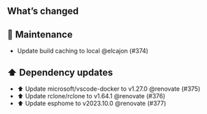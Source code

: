 ## What’s changed
## 🧰 Maintenance

- Update build caching to local @elcajon (#374)

## ⬆️ Dependency updates

- ⬆️ Update microsoft/vscode-docker to v1.27.0 @renovate (#375)
- ⬆️ Update rclone/rclone to v1.64.1 @renovate (#376)
- ⬆️ Update esphome to v2023.10.0 @renovate (#377)

